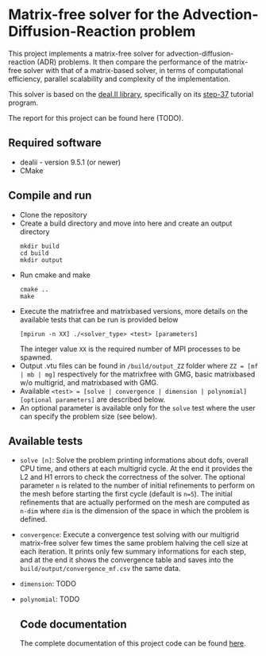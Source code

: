 # Matrix-free solver for the Advection-Diffusion-Reaction problem
This project implements a matrix-free solver for advection-diffusion-reaction (ADR) problems. It then compare the performance of the matrix-free solver with that of a matrix-based solver, in terms of computational efficiency, parallel scalability and complexity of the implementation.

This solver is based on the [deal.II library](https://github.com/dealii/dealii), specifically on its [step-37](https://www.dealii.org/current/doxygen/deal.II/step_37.html) tutorial program.

The report for this project can be found here (TODO).

## Required software
- dealii - version 9.5.1 (or newer)
- CMake

## Compile and run
- Clone the repository
- Create a build directory and move into here and create an output directory
  ```
  mkdir build
  cd build
  mkdir output
  ```
- Run cmake and make
  ```
  cmake ..
  make
  ```
- Execute the matrixfree and matrixbased versions, more details on the available tests that can be run is provided below
  ```
  [mpirun -n XX] ./<solver_type> <test> [parameters]
  ```
  The integer value `XX` is the required number of MPI processes to be spawned.
- Output .vtu files can be found in `/build/output_ZZ` folder where `ZZ = [mf | mb | mg]` respectively for the matrixfree with GMG, basic matrixbased w/o multigrid, and matrixbased with GMG.
- Available `<test> = [solve | convergence | dimension | polynomial] [optional parameters]` are described below.
- An optional parameter is available only for the `solve` test where the user can specify the problem size (see below).
## Available tests
- `solve [n]`:
  Solve the problem printing informations about dofs, overall CPU time, and others at each multigrid cycle. At the end it provides the L2 and H1 errors to check the correctness of the solver. The optional parameter `n` is related to the number of initial refinements to perform on the mesh before starting the first cycle (default is `n=5`). The initial refinements that are actually performed on the mesh are computed as `n-dim` where `dim` is the dimension of the space in which the problem is defined.
- `convergence`: Execute a convergence test solving with our multigrid matrix-free solver few times the same problem halving the cell size at each iteration. It prints only few summary informations for each step, and at the end it shows the convergence table and saves into the `build/output/convergence_mf.csv` the same data.
- `dimension`: TODO
- `polynomial`: TODO

  ## Code documentation
  The complete documentation of this project code can be found [here](https://lukethewalker.github.io/matrix-free-solver/docs/html/namespaces.html).
